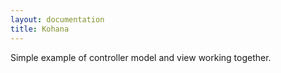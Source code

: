 ```yaml
---
layout: documentation
title: Kohana
---
```

Simple example of controller model and view working together.  